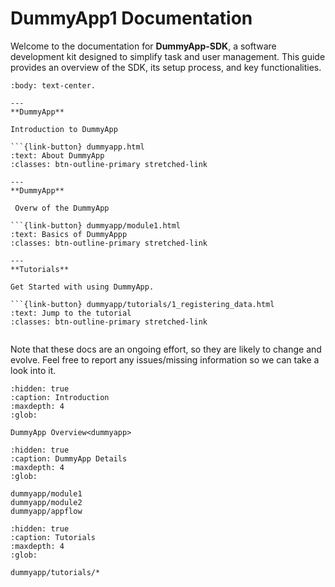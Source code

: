 # DummyApp1 Documentation


Welcome to the documentation for **DummyApp-SDK**, a software development kit designed to simplify task and user management. 
This guide provides an overview of the SDK, its setup process, and key functionalities.


````{panels}
:body: text-center.

---
**DummyApp**

Introduction to DummyApp

```{link-button} dummyapp.html
:text: About DummyApp
:classes: btn-outline-primary stretched-link

---
**DummyApp**

 Overw of the DummyApp

```{link-button} dummyapp/module1.html
:text: Basics of DummyAppp
:classes: btn-outline-primary stretched-link

---
**Tutorials**

Get Started with using DummyApp.

```{link-button} dummyapp/tutorials/1_registering_data.html
:text: Jump to the tutorial
:classes: btn-outline-primary stretched-link


````

Note that these docs are an ongoing effort, so they are likely to change and evolve.
Feel free to report any issues/missing information so we can take a look into it.

```{toctree}
:hidden: true
:caption: Introduction
:maxdepth: 4
:glob:

DummyApp Overview<dummyapp>
```


```{toctree}
:hidden: true
:caption: DummyApp Details
:maxdepth: 4
:glob:

dummyapp/module1
dummyapp/module2
dummyapp/appflow

```

```{toctree}
:hidden: true
:caption: Tutorials
:maxdepth: 4
:glob:

dummyapp/tutorials/*

```
